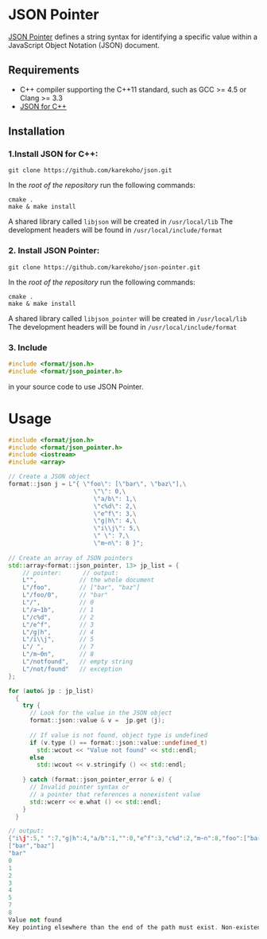 # JSON Pointer
[JSON Pointer](https://tools.ietf.org/html/rfc6901) defines a string syntax for identifying a specific value
within a JavaScript Object Notation (JSON) document.
## Requirements
- C++ compiler supporting the C++11 standard, such as GCC >= 4.5 or Clang >= 3.3
- [JSON for C++](https://github.com/karekoho/json-pointer)
## Installation
### 1.Install JSON for C++:
```
git clone https://github.com/karekoho/json.git
```
In the _root of the repository_ run the following commands:
```
cmake . 
make & make install
```
A shared library called `libjson` will be created in `/usr/local/lib`
The development headers will be found in `/usr/local/include/format`
### 2. Install JSON Pointer:
```
git clone https://github.com/karekoho/json-pointer.git
```
In the _root of the repository_ run the following commands:
```
cmake . 
make & make install
```
A shared library called `libjson_pointer` will be created in `/usr/local/lib`
The development headers will be found in `/usr/local/include/format`
### 3. Include 
```c++
#include <format/json.h>
#include <format/json_pointer.h>
```
in your source code to use JSON Pointer.
# Usage
```c++
#include <format/json.h>
#include <format/json_pointer.h>
#include <iostream>
#include <array>

// Create a JSON object
format::json j = L"{ \"foo\": [\"bar\", \"baz\"],\
                        \"\": 0,\
                        \"a/b\": 1,\
                        \"c%d\": 2,\
                        \"e^f\": 3,\
                        \"g|h\": 4,\
                        \"i\\j\": 5,\
                        \" \": 7,\
                        \"m~n\": 8 }";
                        
// Create an array of JSON pointers
std::array<format::json_pointer, 13> jp_list = {
    // pointer:      // output:
    L"",            // the whole document
    L"/foo",        // ["bar", "baz"]
    L"/foo/0",      // "bar"
    L"/",           // 0
    L"/a~1b",       // 1
    L"/c%d",        // 2
    L"/e^f",        // 3
    L"/g|h",        // 4
    L"/i\\j",       // 5
    L"/ ",          // 7
    L"/m~0n",       // 8
    L"/notfound",   // empty string
    L"/not/found"   // exception
};

for (auto& jp : jp_list)
  {
    try {
      // Look for the value in the JSON object
      format::json::value & v =  jp.get (j);
      
      // If value is not found, object type is undefined
      if (v.type () == format::json::value::undefined_t)
        std::wcout << "Value not found" << std::endl;
      else
        std::wcout << v.stringify () << std::endl;
        
    } catch (format::json_pointer_error & e) {
      // Invalid pointer syntax or
      // a pointer that references a nonexistent value
      std::wcerr << e.what () << std::endl;
    }
  }

// output:
{"i\j":5," ":7,"g|h":4,"a/b":1,"":0,"e^f":3,"c%d":2,"m~n":8,"foo":["bar","baz"]}
["bar","baz"]
"bar"
0
1
2
3
4
5
7
8
Value not found
Key pointing elsewhere than the end of the path must exist. Non-existent key is preceding 'found'
```
